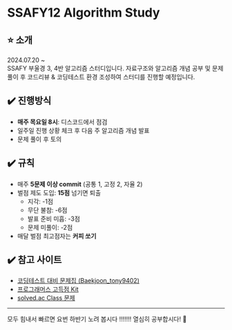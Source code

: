 # SSAFY12 Algorithm Study

⭐️ **소개**
---
2024.07.20 ~  
SSAFY 부울경 3, 4반 알고리즘 스터디입니다. 자료구조와 알고리즘 개념 공부 및 문제 풀이 후 코드리뷰 & 코딩테스트 환경 조성하여 스터디를 진행할 예정입니다.

✔️ **진행방식**
---
- **매주 목요일 8시**: 디스코드에서 점검
- 일주일 진행 상황 체크 후 다음 주 알고리즘 개념 발표
- 문제 풀이 후 토의

✔️ **규칙**
---
- 매주 **5문제 이상 commit** (공통 1, 고정 2, 자율 2)
- 벌점 제도 도입: **15점** 넘기면 퇴출
  - 지각: -1점
  - 무단 불참: -6점
  - 발표 준비 미흡: -3점
  - 문제 미풀이: -2점
- 매달 벌점 최고점자는 **커피 쏘기**

✔️ **참고 사이트**
---
- [코딩테스트 대비 문제집 (Baekjoon_tony9402)](https://github.com/tony9402/baekjoon)
- [프로그래머스 고득점 Kit](https://programmers.co.kr/learn/challenges?tab=algorithm_practice_kit)
- [solved.ac Class 문제](https://solved.ac/class)

---

모두 힘내서 빠르면 요번 하반기 노려 봅시다 !!!!!!! 열심히 공부합시다! 🚀
